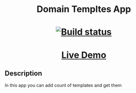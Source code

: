 <h1 align="center">Domain Templtes App</h1>

<h1 align="center">

[![Build status](https://ci.appveyor.com/api/projects/status/iulcutk6qq1630uc?svg=true)](https://ci.appveyor.com/project/VladimirOlishevsky/domains-template)

</h1>

<h1 align="center"><a href="https://vladimirolishevsky.github.io/domains-template/">Live Demo</a></h1>

## Description

In this app you can add count of templates and get them
